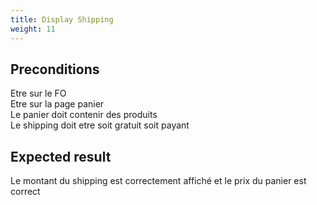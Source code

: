 ```yaml
---
title: Display Shipping
weight: 11
---
```


## Preconditions

Etre sur le FO\
Etre sur la page panier\
Le panier doit contenir des produits\
Le shipping doit etre soit gratuit soit payant
## Expected result

Le montant du shipping est correctement affiché et le prix du panier est correct

